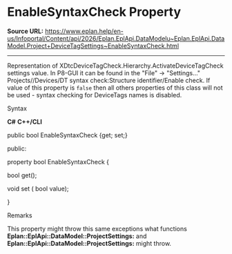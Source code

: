 # EnableSyntaxCheck Property

**Source URL:** https://www.eplan.help/en-us/Infoportal/Content/api/2026/Eplan.EplApi.DataModelu~Eplan.EplApi.DataModel.Project+DeviceTagSettings~EnableSyntaxCheck.html

---

Representation of XDtcDeviceTagCheck.Hierarchy.ActivateDeviceTagCheck settings value. In P8-GUI it can be found in the "File" -> "Settings..." Projects/<project>/Devices/DT syntax check:Structure identifier/Enable check. If value of this property is `false` then all others properties of this class will not be used - syntax checking for DeviceTags names is disabled.

Syntax

**C#**
**C++/CLI**


public bool EnableSyntaxCheck {get; set;}

public:

property bool EnableSyntaxCheck {

   bool get();

   void set (    bool value);

}


Remarks

This property might throw this same exceptions what functions **Eplan::EplApi::DataModel::ProjectSettings:** and **Eplan::EplApi::DataModel::ProjectSettings:** might throw.
